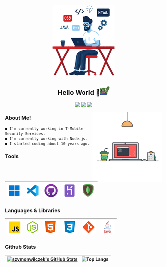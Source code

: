 <p align = center>
<img width = "200" src = "./assets/programmer.png">
</p>
<h2 align = "center">
Hello World 🤟<img width= "30" src="./assets/dank hi.png" />
</h2>

<p align = "center">
<a href = "https://discord.gg/zda6ZYbB25"><img src = "https://img.shields.io/badge/-Discord-5865F2?style=for-the-badge&logo=discord&logoColor=white"></a>
<a href = "https://twitter.com/szymon_wilczek"><img src = "https://img.shields.io/badge/-Twitter-1DA1F2?style=for-the-badge&logo=twitter&logoColor=white"></a>
<a href = "https://open.spotify.com/user/bmudli66dul1oqktfynzr4quv"><img src = "https://img.shields.io/badge/Spotify-1ED760?&style=for-the-badge&logo=spotify&logoColor=white"></a>
</p>


<img width = "225" align= "right" src = "./assets/coding.svg">

### About Me!

```
● I'm currently working in T-Mobile Security Services.
● I'm currently working with Node.js.
● I started coding about 10 years ago.
```

### Tools

|<img width = "45" src = ./assets/windows.png>| <img width = "45" src = ./assets/vsc.png>| <img width = "45" src = ./assets/github.png>| <img width = "45" src = ./assets/heroku.png>| <img width = "48" src = ./assets/mongodb.png>|
|--|--|--|--|--|


### Languages & Libraries

|<img width = "48" src = "./assets/javascript.png" /> | <img width = "38" src = "./assets/node.png"/>  | <img width = "48" src = "./assets/html.png"/>|<img width = "48" src = ./assets/css.png> | <img width = "48" src = "./assets/git.png"/> | <img width = "45" src = "./assets/java.png"/>| 
|--|--|--|--|--|--|


<h3>Github Stats</h3>


| [![szymonwilczek's GitHub Stats](https://github-readme-stats.vercel.app/api?username=szymonwilczek&theme=midnight-purple&show_icons=true&bg_color=0D1117&hide_border=true)](https://github.com/szymonwilczek) | ![Top Langs](https://github-readme-stats.vercel.app/api/top-langs/?username=szymonwilczek&theme=midnight-purple&layout=compact&bg_color=0D1117&hide_border=true) |
|--|--|



